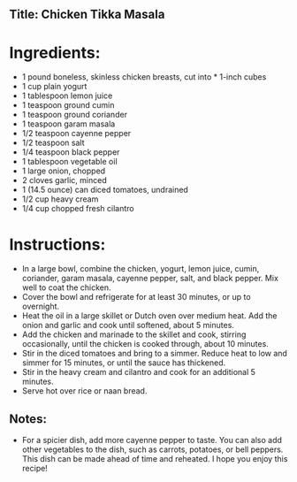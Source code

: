## Title: Chicken Tikka Masala

# Ingredients:

- 1 pound boneless, skinless chicken breasts, cut into \* 1-inch cubes
- 1 cup plain yogurt
- 1 tablespoon lemon juice
- 1 teaspoon ground cumin
- 1 teaspoon ground coriander
- 1 teaspoon garam masala
- 1/2 teaspoon cayenne pepper
- 1/2 teaspoon salt
- 1/4 teaspoon black pepper
- 1 tablespoon vegetable oil
- 1 large onion, chopped
- 2 cloves garlic, minced
- 1 (14.5 ounce) can diced tomatoes, undrained
- 1/2 cup heavy cream
- 1/4 cup chopped fresh cilantro

# Instructions:

- In a large bowl, combine the chicken, yogurt, lemon juice, cumin, coriander, garam masala, cayenne pepper, salt, and black pepper. Mix well to coat the chicken.
- Cover the bowl and refrigerate for at least 30 minutes, or up to overnight.
- Heat the oil in a large skillet or Dutch oven over medium heat. Add the onion and garlic and cook until softened, about 5 minutes.
- Add the chicken and marinade to the skillet and cook, stirring occasionally, until the chicken is cooked through, about 10 minutes.
- Stir in the diced tomatoes and bring to a simmer. Reduce heat to low and simmer for 15 minutes, or until the sauce has thickened.
- Stir in the heavy cream and cilantro and cook for an additional 5 minutes.
- Serve hot over rice or naan bread.

## Notes:

- For a spicier dish, add more cayenne pepper to taste.
  You can also add other vegetables to the dish, such as carrots, potatoes, or bell peppers.
  This dish can be made ahead of time and reheated.
  I hope you enjoy this recipe!
